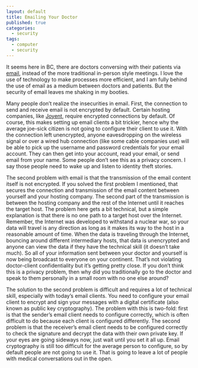 ```yaml
---
layout: default
title: Emailing Your Doctor
published: true
categories:
  - security
tags:
  - computer
  - security
---
```


It seems here in BC, there are doctors conversing with their patients via 
[email][ref-1], instead of the more traditional in-person style meetings. I love 
the use of technology to make processes more efficient, and I am fully 
behind the use of email as a medium between doctors and patients. But the 
security of email leaves me shaking in my booties.

Many people don’t realize the insecurities in email. First, the connection 
to send and receive email is not encrypted by default. Certain hosting 
companies, like [Joyent][ref-2], require encrypted connections by default. Of 
course, this makes setting up email clients a bit trickier, hence why the 
average joe-sick citizen is not going to configure their client to use it. 
With the connection left unencrypted, anyone eavesdropping on the wireless 
signal or over a wired hub connection (like some cable companies use) will 
be able to pick up the username and password credentials for your email 
account. They can then get into your account, read your email, or send 
email from your name. Some people don’t see this as a privacy concern. I 
say those people need to wake up and listen to identity theft stories.

The second problem with email is that the transmission of the email content 
itself is not encrypted. If you solved the first problem I mentioned, that 
secures the connection and transmission of the email content between 
yourself and your hosting company. The second part of the transmission is 
between the hosting company and the rest of the Internet until it reaches 
the target host. The problem here gets a bit technical, but a simple 
explanation is that there is no one path to a target host over the Internet. 
Remember, the Internet was developed to withstand a nuclear war, so your 
data will travel is any direction as long as it makes its way to the host 
in a reasonable amount of time. When the data is traveling through the 
Internet, bouncing around different intermediary hosts, that data is 
unencrypted and anyone can view the data if they have the technical skill 
(it doesn’t take much). So all of your information sent between your doctor 
and yourself is now being broadcast to everyone on your continent. That’s 
not violating doctor-client confidentiality but it’s getting pretty close. 
If you don’t think this is a privacy problem, then why did you 
traditionally go to the doctor and speak to them personally in a small room 
with no one else around?

The solution to the second problem is difficult and requires a lot of 
technical skill, especially with today’s email clients. You need to 
configure your email client to encrypt and sign your messages with a 
digital certificate (also known as public key cryptography). The problem 
with this is two-fold: first is that the sender’s email client needs to 
configure correctly, which is often difficult to do because each client is 
configured differently. The second problem is that the receiver’s email 
client needs to be configured correctly to check the signature and decrypt 
the data with their own private key. If your eyes are going sideways now, 
just wait until you set it all up. Email cryptography is still too difficult 
for the average person to configure, so by default people are not going to 
use it. That is going to leave a lot of people with medical conversations 
out in the open.

[ref-1]: http://www.news1130.com/news/local/article.jsp?content=20080423_075746_12064
[ref-2]: http://www.joyent.com/

